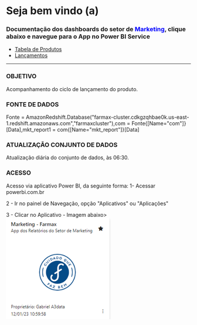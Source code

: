 # **Seja bem vindo (a)**
### Documentação dos dashboards do setor de <span style = "color: blue">Marketing</span>, clique abaixo e navegue para o App no Power BI Service

- [Tabela de Produtos](https://app.powerbi.com/Redirect?action=OpenApp&appId=f194a00f-199a-47b8-bce1-59bcb5635cac&ctid=4019cfa9-aae5-4964-912e-b0e0bb606d37)
- [Lançamentos](https://app.powerbi.com/Redirect?action=OpenApp&appId=f194a00f-199a-47b8-bce1-59bcb5635cac&ctid=4019cfa9-aae5-4964-912e-b0e0bb606d37)

---

### OBJETIVO
Acompanhamento do ciclo de lançamento do produto. 

### FONTE DE DADOS
Fonte = AmazonRedshift.Database("farmax-cluster.cdkgzqhbae0k.us-east-1.redshift.amazonaws.com","farmaxcluster"),com = Fonte{[Name="com"]}[Data],mkt_report1 = com{[Name="mkt_report"]}[Data]

### ATUALIZAÇÃO CONJUNTO DE DADOS
Atualização diária do conjunto de dados, às 06:30.

### ACESSO
Acesso via aplicativo Power BI, da seguinte forma:
1- Acessar powerbi.com.br

2 - Ir no painel de Navegação, opção "Aplicativos" ou "Aplicações"

3 - Clicar no Aplicativo - Imagem abaixo>
![Imagem App Mkt](img/App_Mkt.png)

###
